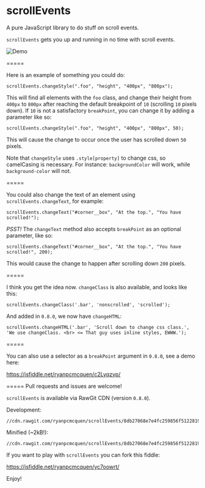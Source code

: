 # scrollEvents
A pure JavaScript library to do stuff on scroll events.

`scrollEvents` gets you up and running in no time with scroll events.

![Demo](https://ryanpcmcquen.org/scrollEvents/scrollEventsDemo.gif)

=====

Here is an example of something you could do:

    scrollEvents.changeStyle(".foo", "height", "400px", "800px");

This will find all elements with the `foo` class, and change their height from `400px` to `800px` after reaching the default breakpoint of `10` (scrolling `10` pixels down). If `10` is not a satisfactory `breakPoint`, you can change it by adding a parameter like so:

    scrollEvents.changeStyle(".foo", "height", "400px", "800px", 50);

This will cause the change to occur once the user has scrolled down `50` pixels.

Note that `changeStyle` uses `.style[property]` to change css, so camelCasing is necessary. For instance: `backgroundColor` will work, while `background-color` will not.

=====

You could also change the text of an element using `scrollEvents.changeText`, for example:

    scrollEvents.changeText("#corner__box", "At the top.", "You have scrolled!");

*PSST!* The `changeText` method also accepts `breakPoint` as an optional parameter, like so:

    scrollEvents.changeText("#corner__box", "At the top.", "You have scrolled!", 200);

This would cause the change to happen after scrolling down `200` pixels.

=====

I think you get the idea now. `changeClass` is also available, and looks like this:

    scrollEvents.changeClass('.bar', 'nonscrolled', 'scrolled');

And added in `0.8.0`, we now have `changeHTML`:

    scrollEvents.changeHTML('.bar', 'Scroll down to change css class.', 'We use changeClass. <br> <= That guy uses inline styles, EWWW.');

=====

You can also use a selector as a `breakPoint` argument in `0.8.0`, see a demo here:

https://jsfiddle.net/ryanpcmcquen/c2Lyqzvp/

=====
Pull requests and issues are welcome!

`scrollEvents` is available via RawGit CDN (version `0.8.0`).

Development:

    //cdn.rawgit.com/ryanpcmcquen/scrollEvents/8db27068e7e4fc259856f51228193c7c282f8bef/scrollEvents.js

Minified (~2kB!):

    //cdn.rawgit.com/ryanpcmcquen/scrollEvents/8db27068e7e4fc259856f51228193c7c282f8bef/scrollEvents.min.js


If you want to play with `scrollEvents` you can fork this fiddle:

https://jsfiddle.net/ryanpcmcquen/yc7oowrt/

Enjoy!
